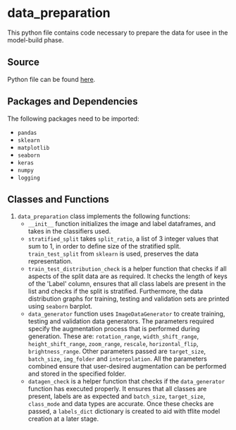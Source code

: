 # data_preparation
This python file contains code necessary to prepare the data for usee in the model-build phase.
## Source
Python file can be found [here](https://github.com/Future-AI-Laboratory/vision-api/blob/review_sayan/Utilities/data_preperation.py).

## Packages and Dependencies
The following packages need to be imported:
+ `pandas`
+ `sklearn`
+ `matplotlib`
+ `seaborn`
+ `keras`
+ `numpy`
+ `logging`

## Classes and Functions
1. `data_preparation` class implements the following functions:
    + `__init__` function initializes the image and label dataframes, and takes in the classifiers used.
    + `stratified_split` takes `split_ratio`, a list of 3 integer values that sum to 1, in order to define size of the stratified split. `train_test_split` from `sklearn` is used, preserves the data representation.
    + `train_test_distribution_check` is a helper function that checks if all aspects of the split data are as required. It checks the length of keys of the 'Label' column, ensures that all class labels are present in the list and checks if the split is stratified. Furthermore, the data distribution graphs for training, testing and validation sets are printed using `seaborn` barplot.  
    + `data_generator` function uses `ImageDataGenerator` to create training, testing and validation data generators. The parameters required specify the augmentation process that is performed during generation. These are: `rotation_range`, `width_shift_range`, `height_shift_range`, `zoom_range`, `rescale`, `horizontal_flip`, `brightness_range`. Other parameters passed are `target_size`, `batch_size`, `img_folder` and `interpolation`. All the parameters combined ensure that user-desired augmentation can be performed and stored in the specified folder.
    + `datagen_check` is a helper function that checks if the `data_generator` function has executed properly. It ensures that all classes are present, labels are as expected and `batch_size`, `target_size`, `class_mode` and data types are accurate. Once these checks are passed, a `labels_dict` dictionary is created to aid with tflite model creation at a later stage.
